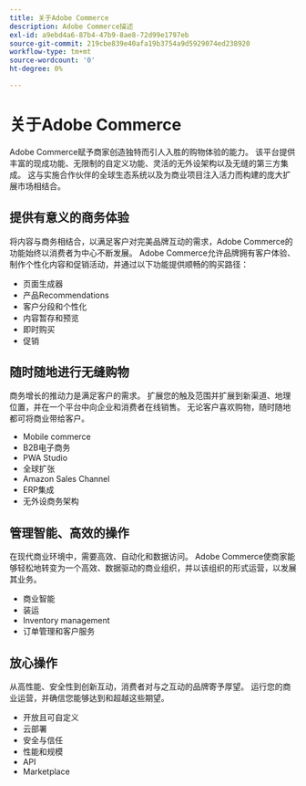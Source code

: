 ```yaml
---
title: 关于Adobe Commerce
description: Adobe Commerce描述
exl-id: a9ebd4a6-87b4-47b9-8ae8-72d99e1797eb
source-git-commit: 219cbe839e40afa19b3754a9d5929074ed238920
workflow-type: tm+mt
source-wordcount: '0'
ht-degree: 0%

---
```


# 关于Adobe Commerce

Adobe Commerce赋予商家创造独特而引人入胜的购物体验的能力。 该平台提供丰富的现成功能、无限制的自定义功能、灵活的无外设架构以及无缝的第三方集成。 这与实施合作伙伴的全球生态系统以及为商业项目注入活力而构建的庞大扩展市场相结合。

## 提供有意义的商务体验

将内容与商务相结合，以满足客户对完美品牌互动的需求，Adobe Commerce的功能始终以消费者为中心不断发展。 Adobe Commerce允许品牌拥有客户体验、制作个性化内容和促销活动，并通过以下功能提供顺畅的购买路径：

- 页面生成器
- 产品Recommendations
- 客户分段和个性化
- 内容暂存和预览
- 即时购买
- 促销

## 随时随地进行无缝购物

商务增长的推动力是满足客户的需求。 扩展您的触及范围并扩展到新渠道、地理位置，并在一个平台中向企业和消费者在线销售。 无论客户喜欢购物，随时随地都可将商业带给客户。

- Mobile commerce
- B2B电子商务
- PWA Studio
- 全球扩张
- Amazon Sales Channel
- ERP集成
- 无外设商务架构

## 管理智能、高效的操作

在现代商业环境中，需要高效、自动化和数据访问。 Adobe Commerce使商家能够轻松地转变为一个高效、数据驱动的商业组织，并以该组织的形式运营，以发展其业务。

- 商业智能
- 装运
- Inventory management
- 订单管理和客户服务

## 放心操作

从高性能、安全性到创新互动，消费者对与之互动的品牌寄予厚望。 运行您的商业运营，并确信您能够达到和超越这些期望。

- 开放且可自定义
- 云部署
- 安全与信任
- 性能和规模
- API
- Marketplace
